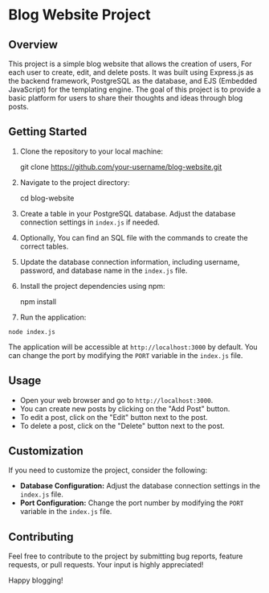 
Blog Website Project
====================

Overview
--------

This project is a simple blog website that allows the creation of users, For each user to create, edit, and delete posts. It was built using Express.js as the backend framework, PostgreSQL as the database, and EJS (Embedded JavaScript) for the templating engine. The goal of this project is to provide a basic platform for users to share their thoughts and ideas through blog posts.

Getting Started
---------------

1.  Clone the repository to your local machine:

    git clone https://github.com/your-username/blog-website.git

3.  Navigate to the project directory:

    cd blog-website

5.  Create a table in your PostgreSQL database. Adjust the database connection settings in `index.js` if needed. 
6.  Optionally, You can find an SQL file with the commands to create the correct tables.
7.  Update the database connection information, including username, password, and database name in the `index.js` file.
8.  Install the project dependencies using npm:

    npm install

10.  Run the application:

    node index.js

The application will be accessible at `http://localhost:3000` by default. You can change the port by modifying the `PORT` variable in the `index.js` file.

Usage
-----

*   Open your web browser and go to `http://localhost:3000`.
*   You can create new posts by clicking on the "Add Post" button.
*   To edit a post, click on the "Edit" button next to the post.
*   To delete a post, click on the "Delete" button next to the post.

Customization
-------------

If you need to customize the project, consider the following:

*   **Database Configuration:** Adjust the database connection settings in the `index.js` file.
*   **Port Configuration:** Change the port number by modifying the `PORT` variable in the `index.js` file.

Contributing
------------

Feel free to contribute to the project by submitting bug reports, feature requests, or pull requests. Your input is highly appreciated!


Happy blogging!
